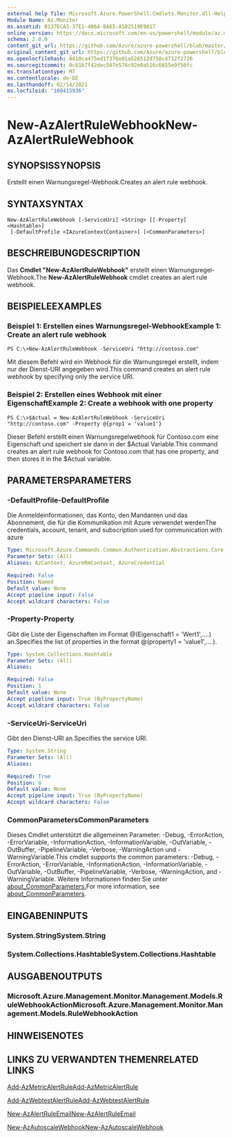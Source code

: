 ```yaml
---
external help file: Microsoft.Azure.PowerShell.Cmdlets.Monitor.dll-Help.xml
Module Name: Az.Monitor
ms.assetid: 0137ECA3-37E1-4064-8A65-A582519E9017
online version: https://docs.microsoft.com/en-us/powershell/module/az.monitor/new-azalertrulewebhook
schema: 2.0.0
content_git_url: https://github.com/Azure/azure-powershell/blob/master/src/Monitor/Monitor/help/New-AzAlertRuleWebhook.md
original_content_git_url: https://github.com/Azure/azure-powershell/blob/master/src/Monitor/Monitor/help/New-AzAlertRuleWebhook.md
ms.openlocfilehash: 8410ca475ed17376e01a526512d758c4712f2726
ms.sourcegitcommit: 0c61b7f42dec507e576c92e0a516c6655e9f50fc
ms.translationtype: MT
ms.contentlocale: de-DE
ms.lasthandoff: 02/14/2021
ms.locfileid: "100415936"
---
```

# <span data-ttu-id="a34e9-101">New-AzAlertRuleWebhook</span><span class="sxs-lookup"><span data-stu-id="a34e9-101">New-AzAlertRuleWebhook</span></span>

## <span data-ttu-id="a34e9-102">SYNOPSIS</span><span class="sxs-lookup"><span data-stu-id="a34e9-102">SYNOPSIS</span></span>
<span data-ttu-id="a34e9-103">Erstellt einen Warnungsregel-Webhook.</span><span class="sxs-lookup"><span data-stu-id="a34e9-103">Creates an alert rule webhook.</span></span>

## <span data-ttu-id="a34e9-104">SYNTAX</span><span class="sxs-lookup"><span data-stu-id="a34e9-104">SYNTAX</span></span>

```
New-AzAlertRuleWebhook [-ServiceUri] <String> [[-Property] <Hashtable>]
 [-DefaultProfile <IAzureContextContainer>] [<CommonParameters>]
```

## <span data-ttu-id="a34e9-105">BESCHREIBUNG</span><span class="sxs-lookup"><span data-stu-id="a34e9-105">DESCRIPTION</span></span>
<span data-ttu-id="a34e9-106">Das **Cmdlet "New-AzAlertRuleWebhook"** erstellt einen Warnungsregel-Webhook.</span><span class="sxs-lookup"><span data-stu-id="a34e9-106">The **New-AzAlertRuleWebhook** cmdlet creates an alert rule webhook.</span></span>

## <span data-ttu-id="a34e9-107">BEISPIELE</span><span class="sxs-lookup"><span data-stu-id="a34e9-107">EXAMPLES</span></span>

### <span data-ttu-id="a34e9-108">Beispiel 1: Erstellen eines Warnungsregel-Webhook</span><span class="sxs-lookup"><span data-stu-id="a34e9-108">Example 1: Create an alert rule webhook</span></span>
```
PS C:\>New-AzAlertRuleWebhook -ServiceUri "http://contoso.com"
```

<span data-ttu-id="a34e9-109">Mit diesem Befehl wird ein Webhook für die Warnungsregel erstellt, indem nur der Dienst-URI angegeben wird.</span><span class="sxs-lookup"><span data-stu-id="a34e9-109">This command creates an alert rule webhook by specifying only the service URI.</span></span>

### <span data-ttu-id="a34e9-110">Beispiel 2: Erstellen eines Webhook mit einer Eigenschaft</span><span class="sxs-lookup"><span data-stu-id="a34e9-110">Example 2: Create a webhook with one property</span></span>
```
PS C:\>$Actual = New-AzAlertRuleWebhook -ServiceUri "http://contoso.com" -Property @{prop1 = 'value1'}
```

<span data-ttu-id="a34e9-111">Dieser Befehl erstellt einen Warnungsregelwebhook für Contoso.com eine Eigenschaft und speichert sie dann in der $Actual Variable.</span><span class="sxs-lookup"><span data-stu-id="a34e9-111">This command creates an alert rule webhook for Contoso.com that has one property, and then stores it in the $Actual variable.</span></span>

## <span data-ttu-id="a34e9-112">PARAMETERS</span><span class="sxs-lookup"><span data-stu-id="a34e9-112">PARAMETERS</span></span>

### <span data-ttu-id="a34e9-113">-DefaultProfile</span><span class="sxs-lookup"><span data-stu-id="a34e9-113">-DefaultProfile</span></span>
<span data-ttu-id="a34e9-114">Die Anmeldeinformationen, das Konto, den Mandanten und das Abonnement, die für die Kommunikation mit Azure verwendet werden</span><span class="sxs-lookup"><span data-stu-id="a34e9-114">The credentials, account, tenant, and subscription used for communication with azure</span></span>

```yaml
Type: Microsoft.Azure.Commands.Common.Authentication.Abstractions.Core.IAzureContextContainer
Parameter Sets: (All)
Aliases: AzContext, AzureRmContext, AzureCredential

Required: False
Position: Named
Default value: None
Accept pipeline input: False
Accept wildcard characters: False
```

### <span data-ttu-id="a34e9-115">-Property</span><span class="sxs-lookup"><span data-stu-id="a34e9-115">-Property</span></span>
<span data-ttu-id="a34e9-116">Gibt die Liste der Eigenschaften im Format @(Eigenschaft1 = 'Wert1',....) an.</span><span class="sxs-lookup"><span data-stu-id="a34e9-116">Specifies the list of properties in the format @(property1 = 'value1',....).</span></span>

```yaml
Type: System.Collections.Hashtable
Parameter Sets: (All)
Aliases:

Required: False
Position: 1
Default value: None
Accept pipeline input: True (ByPropertyName)
Accept wildcard characters: False
```

### <span data-ttu-id="a34e9-117">-ServiceUri</span><span class="sxs-lookup"><span data-stu-id="a34e9-117">-ServiceUri</span></span>
<span data-ttu-id="a34e9-118">Gibt den Dienst-URI an.</span><span class="sxs-lookup"><span data-stu-id="a34e9-118">Specifies the service URI.</span></span>

```yaml
Type: System.String
Parameter Sets: (All)
Aliases:

Required: True
Position: 0
Default value: None
Accept pipeline input: True (ByPropertyName)
Accept wildcard characters: False
```

### <span data-ttu-id="a34e9-119">CommonParameters</span><span class="sxs-lookup"><span data-stu-id="a34e9-119">CommonParameters</span></span>
<span data-ttu-id="a34e9-120">Dieses Cmdlet unterstützt die allgemeinen Parameter: -Debug, -ErrorAction, -ErrorVariable, -InformationAction, -InformationVariable, -OutVariable, -OutBuffer, -PipelineVariable, -Verbose, -WarningAction und -WarningVariable.</span><span class="sxs-lookup"><span data-stu-id="a34e9-120">This cmdlet supports the common parameters: -Debug, -ErrorAction, -ErrorVariable, -InformationAction, -InformationVariable, -OutVariable, -OutBuffer, -PipelineVariable, -Verbose, -WarningAction, and -WarningVariable.</span></span> <span data-ttu-id="a34e9-121">Weitere Informationen finden Sie unter [about_CommonParameters.](http://go.microsoft.com/fwlink/?LinkID=113216)</span><span class="sxs-lookup"><span data-stu-id="a34e9-121">For more information, see [about_CommonParameters](http://go.microsoft.com/fwlink/?LinkID=113216).</span></span>

## <span data-ttu-id="a34e9-122">EINGABEN</span><span class="sxs-lookup"><span data-stu-id="a34e9-122">INPUTS</span></span>

### <span data-ttu-id="a34e9-123">System.String</span><span class="sxs-lookup"><span data-stu-id="a34e9-123">System.String</span></span>

### <span data-ttu-id="a34e9-124">System.Collections.Hashtable</span><span class="sxs-lookup"><span data-stu-id="a34e9-124">System.Collections.Hashtable</span></span>

## <span data-ttu-id="a34e9-125">AUSGABEN</span><span class="sxs-lookup"><span data-stu-id="a34e9-125">OUTPUTS</span></span>

### <span data-ttu-id="a34e9-126">Microsoft.Azure.Management.Monitor.Management.Models.RuleWebhookAction</span><span class="sxs-lookup"><span data-stu-id="a34e9-126">Microsoft.Azure.Management.Monitor.Management.Models.RuleWebhookAction</span></span>

## <span data-ttu-id="a34e9-127">HINWEISE</span><span class="sxs-lookup"><span data-stu-id="a34e9-127">NOTES</span></span>

## <span data-ttu-id="a34e9-128">LINKS ZU VERWANDTEN THEMEN</span><span class="sxs-lookup"><span data-stu-id="a34e9-128">RELATED LINKS</span></span>


[<span data-ttu-id="a34e9-129">Add-AzMetricAlertRule</span><span class="sxs-lookup"><span data-stu-id="a34e9-129">Add-AzMetricAlertRule</span></span>](./Add-AzMetricAlertRule.md)

[<span data-ttu-id="a34e9-130">Add-AzWebtestAlertRule</span><span class="sxs-lookup"><span data-stu-id="a34e9-130">Add-AzWebtestAlertRule</span></span>](./Add-AzWebtestAlertRule.md)

[<span data-ttu-id="a34e9-131">New-AzAlertRuleEmail</span><span class="sxs-lookup"><span data-stu-id="a34e9-131">New-AzAlertRuleEmail</span></span>](./New-AzAlertRuleEmail.md)

[<span data-ttu-id="a34e9-132">New-AzAutoscaleWebhook</span><span class="sxs-lookup"><span data-stu-id="a34e9-132">New-AzAutoscaleWebhook</span></span>](./New-AzAutoscaleWebhook.md)


